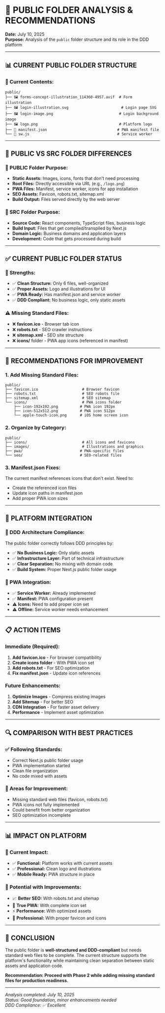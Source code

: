 # 📁 PUBLIC FOLDER ANALYSIS & RECOMMENDATIONS

**Date:** July 10, 2025  
**Purpose:** Analysis of the `public` folder structure and its role in the DDD platform

---

## 📊 **CURRENT PUBLIC FOLDER STRUCTURE**

### **📁 Current Contents:**
```
public/
├── 🖼️ forms-concept-illustration_114360-4957.avif  # Form illustration
├── 🖼️ login-illustration.svg                        # Login page SVG
├── 🖼️ login-image.png                              # Login background image  
├── 🖼️ logo.png                                     # Platform logo
├── 📄 manifest.json                                # PWA manifest file
└── 📄 sw.js                                        # Service worker
```

---

## 🎯 **PUBLIC VS SRC FOLDER DIFFERENCES**

### **📁 PUBLIC Folder Purpose:**
- **Static Assets:** Images, icons, fonts that don't need processing
- **Root Files:** Directly accessible via URL (e.g., `/logo.png`)
- **PWA Files:** Manifest, service worker, icons for app installation
- **SEO Assets:** Favicon, robots.txt, sitemap.xml
- **Build Output:** Files served directly by the web server

### **📁 SRC Folder Purpose:**  
- **Source Code:** React components, TypeScript files, business logic
- **Build Input:** Files that get compiled/transpiled by Next.js
- **Domain Logic:** Business domains and application layers
- **Development:** Code that gets processed during build

---

## ✅ **CURRENT PUBLIC FOLDER STATUS**

### **🎯 Strengths:**
- ✅ **Clean Structure:** Only 6 files, well-organized
- ✅ **Proper Assets:** Logo and illustrations for UI
- ✅ **PWA Ready:** Has manifest.json and service worker
- ✅ **DDD Compliant:** No business logic, only static assets

### **⚠️ Missing Standard Files:**
- ❌ **favicon.ico** - Browser tab icon
- ❌ **robots.txt** - SEO crawler instructions  
- ❌ **sitemap.xml** - SEO site structure
- ❌ **icons/** folder - PWA app icons (referenced in manifest)

---

## 🔧 **RECOMMENDATIONS FOR IMPROVEMENT**

### **1. Add Missing Standard Files:**
```
public/
├── favicon.ico                    # Browser favicon
├── robots.txt                     # SEO robots file
├── sitemap.xml                    # SEO sitemap
└── icons/                         # PWA icons folder
    ├── icon-192x192.png          # PWA icon 192px
    ├── icon-512x512.png          # PWA icon 512px
    └── apple-touch-icon.png      # iOS home screen icon
```

### **2. Organize by Category:**
```
public/
├── icons/                         # All icons and favicons
├── images/                        # Illustrations and graphics  
├── pwa/                          # PWA-specific files
└── seo/                          # SEO-related files
```

### **3. Manifest.json Fixes:**
The current manifest references icons that don't exist. Need to:
- Create the referenced icon files
- Update icon paths in manifest.json
- Add proper PWA icon sizes

---

## 🚀 **PLATFORM INTEGRATION**

### **🎯 DDD Architecture Compliance:**
The public folder correctly follows DDD principles by:
- ✅ **No Business Logic:** Only static assets
- ✅ **Infrastructure Layer:** Part of technical infrastructure
- ✅ **Clear Separation:** No mixing with domain code
- ✅ **Build System:** Proper Next.js public folder usage

### **📱 PWA Integration:**
- ✅ **Service Worker:** Already implemented
- ✅ **Manifest:** PWA configuration present
- ⚠️ **Icons:** Need to add proper icon set
- ⚠️ **Offline:** Service worker needs enhancement

---

## 📋 **ACTION ITEMS**

### **Immediate (Required):**
1. **Add favicon.ico** - For browser compatibility
2. **Create icons folder** - With PWA icon set
3. **Add robots.txt** - For SEO optimization
4. **Fix manifest.json** - Update icon references

### **Future Enhancements:**
1. **Optimize Images** - Compress existing images
2. **Add Sitemap** - For better SEO
3. **CDN Integration** - For faster asset delivery
4. **Performance** - Implement asset optimization

---

## 🔍 **COMPARISON WITH BEST PRACTICES**

### **✅ Following Standards:**
- Correct Next.js public folder usage
- PWA implementation started
- Clean file organization
- No code mixed with assets

### **🔧 Areas for Improvement:**
- Missing standard web files (favicon, robots.txt)
- PWA icons not fully implemented
- Could benefit from better organization
- SEO optimization incomplete

---

## 📊 **IMPACT ON PLATFORM**

### **🎯 Current Impact:**
- ✅ **Functional:** Platform works with current assets
- ✅ **Professional:** Clean logo and illustrations
- ✅ **Mobile Ready:** PWA structure in place

### **🚀 Potential with Improvements:**
- 📈 **Better SEO:** With robots.txt and sitemap
- 📱 **True PWA:** With complete icon set
- ⚡ **Performance:** With optimized assets
- 🎨 **Professional:** With proper favicon and icons

---

## 🎉 **CONCLUSION**

The public folder is **well-structured and DDD-compliant** but needs standard web files to be complete. The current structure supports the platform's functionality while maintaining clean separation between static assets and application code.

**Recommendation: Proceed with Phase 2 while adding missing standard files for production readiness.**

---

*Analysis completed: July 10, 2025*  
*Status: Good foundation, minor enhancements needed*  
*DDD Compliance: ✅ Excellent*
